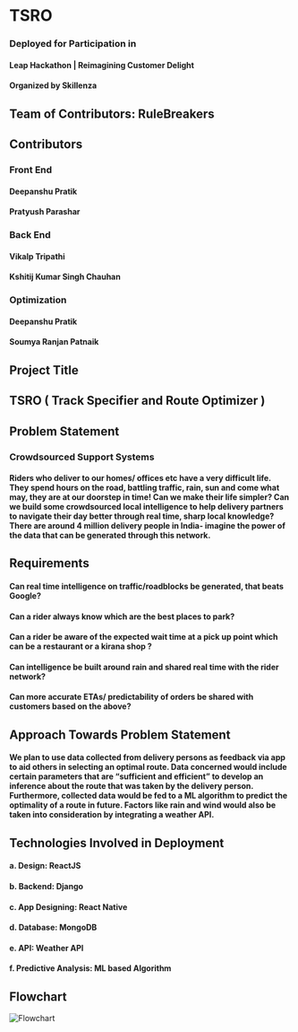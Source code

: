 # TSRO
### Deployed for Participation in 
#### Leap Hackathon | Reimagining Customer Delight
#### Organized by Skillenza
## Team of Contributors: RuleBreakers
## Contributors
### Front End
#### Deepanshu Pratik
#### Pratyush Parashar
### Back End
#### Vikalp Tripathi
#### Kshitij Kumar Singh Chauhan
### Optimization
#### Deepanshu Pratik
#### Soumya Ranjan Patnaik
## Project Title
## TSRO ( Track Specifier and Route Optimizer )
## Problem Statement
### Crowdsourced Support Systems
#### Riders who deliver to our homes/ offices etc have a very difficult life. They spend hours on the road, battling traffic, rain, sun and come what may, they are at our doorstep in time! Can we make their life simpler? Can we build some crowdsourced local intelligence to help delivery partners to navigate their day better through real time, sharp local knowledge? There are around 4 million delivery people in India- imagine the power of the data that can be generated through this network.
## Requirements 
#### Can real time intelligence on traffic/roadblocks be generated, that beats Google?
#### Can a rider always know which are the best places to park?
#### Can a rider be aware of the expected wait time at a pick up point which can be a restaurant or a kirana shop ?
#### Can intelligence be built around rain and shared real time with the rider network?
#### Can more accurate ETAs/ predictability of orders be shared with customers based on the above?
## Approach Towards Problem Statement
#### We plan to use data collected from delivery persons as feedback via app to aid others in selecting an optimal route. Data concerned would include certain parameters that are “sufficient and efficient” to develop an inference about the route that was taken by the delivery person. Furthermore, collected data would be fed to a ML algorithm to predict the optimality of a route in future. Factors like rain and wind would also be taken into consideration by integrating a weather API.
## Technologies Involved in Deployment
#### a. Design: ReactJS
#### b. Backend: Django
#### c. App Designing: React Native
#### d. Database: MongoDB
#### e. API: Weather API
#### f. Predictive Analysis: ML based Algorithm
## Flowchart 
![Flowchart](https://user-images.githubusercontent.com/85666159/132471150-d68a13da-f50b-40c0-98e8-1655395aa890.jpg)


